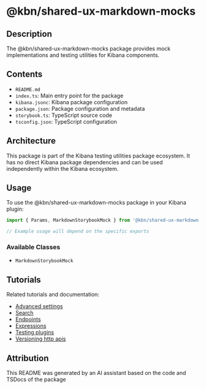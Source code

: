 # @kbn/shared-ux-markdown-mocks

## Description
The @kbn/shared-ux-markdown-mocks package provides mock implementations and testing utilities for Kibana components.

## Contents
- `README.md`
- `index.ts`: Main entry point for the package
- `kibana.jsonc`: Kibana package configuration
- `package.json`: Package configuration and metadata
- `storybook.ts`: TypeScript source code
- `tsconfig.json`: TypeScript configuration

## Architecture

This package is part of the Kibana testing utilities package ecosystem. It has no direct Kibana package dependencies and can be used independently within the Kibana ecosystem.
## Usage

To use the @kbn/shared-ux-markdown-mocks package in your Kibana plugin:

```typescript
import { Params, MarkdownStorybookMock } from '@kbn/shared-ux-markdown-mocks';

// Example usage will depend on the specific exports
```

### Available Classes
- `MarkdownStorybookMock`
## Tutorials

Related tutorials and documentation:

- [Advanced settings](/dev_docs/tutorials/advanced_settings.mdx)
- [Search](/dev_docs/tutorials/data/search.mdx)
- [Endpoints](/dev_docs/tutorials/endpoints.mdx)
- [Expressions](/dev_docs/tutorials/expressions.mdx)
- [Testing plugins](/dev_docs/tutorials/testing_plugins.mdx)
- [Versioning http apis](/dev_docs/tutorials/versioning_http_apis.mdx)

## Attribution
This README was generated by an AI assistant based on the code and TSDocs of the package
